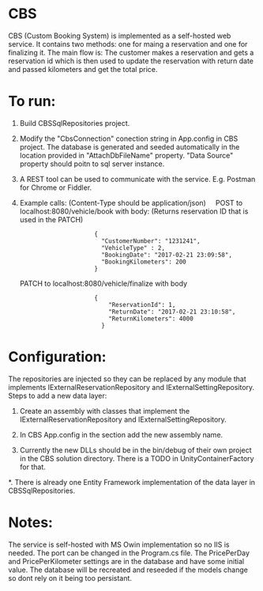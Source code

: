 # CBS
CBS (Custom Booking System) is implemented as a self-hosted web service.
It contains two methods: one for maing a reservation and one for finalizing it.
The main flow is: The customer makes a reservation and gets a reservation id which is then used to update the reservation with return date and passed kilometers and get the total price. 

# To run:
1. Build CBSSqlRepositories project.
2. Modify the "CbsConnection" conection string in App.config in CBS project. The database is generated and seeded automatically in the location provided in "AttachDbFileName" property. "Data Source" property should poitn to sql server instance. 
3. A REST tool can be used to communicate with the service. E.g. Postman for Chrome or Fiddler. 
4. Example calls: (Content-Type should be application/json)    
   POST to localhost:8080/vehicle/book with body: (Returns reservation ID that is used in the PATCH)
   
                            {
                              "CustomerNumber": "1231241",
                              "VehicleType" : 2,
                              "BookingDate": "2017-02-21 23:09:58",
                              "BookingKilometers": 200
                            }
                            
    PATCH to localhost:8080/vehicle/finalize with body 
    
                            {
                                "ReservationId": 1,
                                "ReturnDate": "2017-02-21 23:10:58",
                                "ReturnKilometers": 4000
                              }
                              
                             
# Configuration:
The repositories are injected so they can be replaced by any module that implements IExternalReservationRepository and IExternalSettingRepository.   
Steps to add a new data layer:   

1. Create an assembly with classes that implement the IExternalReservationRepository and IExternalSettingRepository.      

2. In CBS App.config in the <unity> section add the new assembly name.      

3. Currently the new DLLs should be in the bin/debug of their own project in the CBS solution directory. There is a TODO in UnityContainerFactory for that.      

*. There is already one Entity Framework implementation of the data layer in CBSSqlRepositories.   

# Notes:
The service is self-hosted with MS Owin implementation so no IIS is needed. The port can be changed in the Program.cs file.
The PricePerDay and PricePerKilometer settings are in the database and have some initial value. 
The database will be recreated and reseeded if the models change so dont rely on it being too persistant. 
